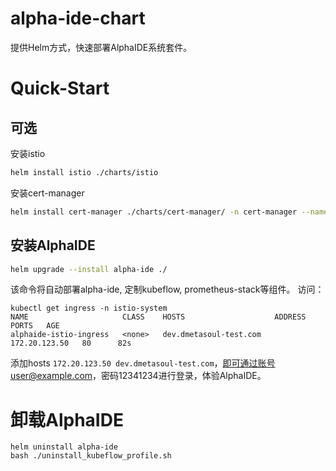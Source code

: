 # alpha-ide-chart
提供Helm方式，快速部署AlphaIDE系统套件。

# Quick-Start
## 可选
  安装istio
  
  ```bash
  helm install istio ./charts/istio
  ```
  
  安装cert-manager

  ```bash
  helm install cert-manager ./charts/cert-manager/ -n cert-manager --namespace cert-manager --create-namespace
  ```
## 安装AlphaIDE


```bash
helm upgrade --install alpha-ide ./ 
```
该命令将自动部署alpha-ide, 定制kubeflow, prometheus-stack等组件。
访问：
```
kubectl get ingress -n istio-system
NAME                     CLASS    HOSTS                    ADDRESS         PORTS   AGE
alphaide-istio-ingress   <none>   dev.dmetasoul-test.com   172.20.123.50   80      82s
```
添加hosts `172.20.123.50 dev.dmetasoul-test.com`，即可通过账号user@example.com，密码12341234进行登录，体验AlphaIDE。

# 卸载AlphaIDE

```
helm uninstall alpha-ide
bash ./uninstall_kubeflow_profile.sh
```